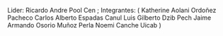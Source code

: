 Lider: Ricardo Andre Pool Cen ;
Integrantes:
( Katherine Aolani Ordoñez Pacheco
Carlos Alberto Espadas Canul
Luis Gilberto Dzib Pech
Jaime Armando Osorio Muñoz
Perla Noemi Canche Uicab )
